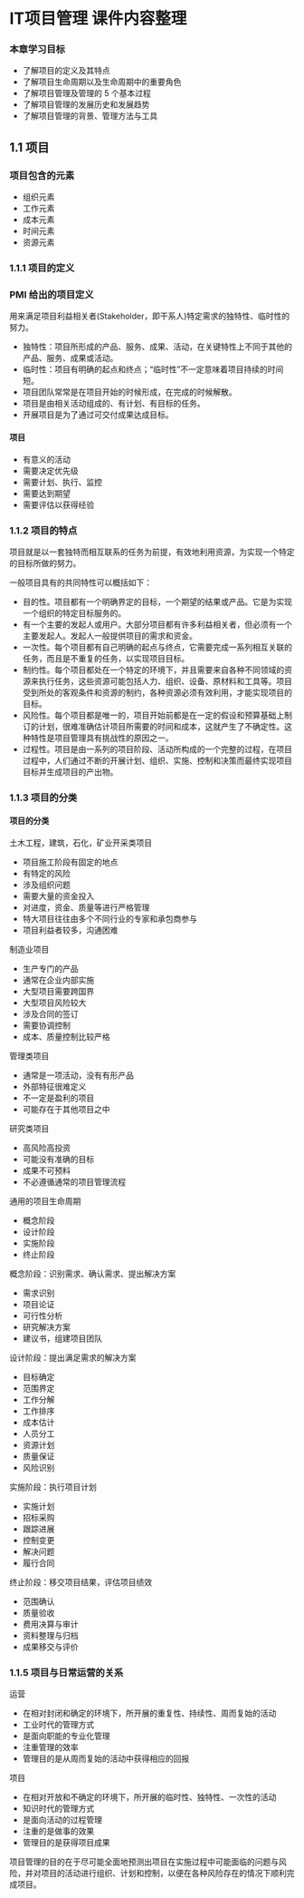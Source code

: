 # IT项目管理 课件内容整理

### 本章学习目标

- 了解项目的定义及其特点
- 了解项目生命周期以及生命周期中的重要角色
- 了解项目管理及管理的 5 个基本过程
- 了解项目管理的发展历史和发展趋势
- 了解项目管理的背景、管理方法与工具

## 1.1 项目

### 项目包含的元素

- 组织元素
- 工作元素
- 成本元素
- 时间元素
- 资源元素

### 1.1.1  项目的定义

### PMI 给出的项目定义

用来满足项目利益相关者(Stakeholder，即干系人)特定需求的独特性、临时性的努力。

- 独特性：项目所形成的产品、服务、成果、活动，在关键特性上不同于其他的产品、服务、成果或活动。
- 临时性：项目有明确的起点和终点；“临时性”不一定意味着项目持续的时间短。
- 项目团队常常是在项目开始的时候形成，在完成的时候解散。
- 项目是由相关活动组成的、有计划、有目标的任务。
- 开展项目是为了通过可交付成果达成目标。

#### 项目

- 有意义的活动
- 需要决定优先级
- 需要计划、执行、监控
- 需要达到期望
- 需要评估以获得经验



### 1.1.2 项目的特点

项目就是以一套独特而相互联系的任务为前提，有效地利用资源，为实现一个特定的目标所做的努力。

一般项目具有的共同特性可以概括如下：

- 目的性。项目都有一个明确界定的目标，一个期望的结果或产品。它是为实现一个组织的特定目标服务的。
- 有一个主要的发起人或用户。大部分项目都有许多利益相关者，但必须有一个主要发起人。发起人一般提供项目的需求和资金。
- 一次性。每个项目都有自己明确的起点与终点，它需要完成一系列相互关联的任务，而且是不重复的任务，以实现项目目标。
- 制约性。每个项目都处在一个特定的环境下，并且需要来自各种不同领域的资源来执行任务，这些资源可能包括人力、组织、设备、原材料和工具等。项目受到所处的客观条件和资源的制约，各种资源必须有效利用，才能实现项目的目标。
- 风险性。每个项目都是唯一的，项目开始前都是在一定的假设和预算基础上制订的计划，很难准确估计项目所需要的时间和成本，这就产生了不确定性。这种特性是项目管理具有挑战性的原因之一。
- 过程性。项目是由一系列的项目阶段、活动所构成的一个完整的过程，在项目过程中，人们通过不断的开展计划、组织、实施、控制和决策而最终实现项目目标并生成项目的产出物。

### 1.1.3 项目的分类

#### 项目的分类

土木工程，建筑，石化，矿业开采类项目

- 项目施工阶段有固定的地点
- 有特定的风险
- 涉及组织问题
- 需要大量的资金投入
- 对进度，资金、质量等进行严格管理
- 特大项目往往由多个不同行业的专家和承包商参与
- 项目利益者较多，沟通困难

制造业项目

- 生产专门的产品
- 通常在企业内部实施
- 大型项目需要跨国界
- 大型项目风险较大
- 涉及合同的签订
- 需要协调控制
- 成本、质量控制比较严格

管理类项目

- 通常是一项活动，没有有形产品
- 外部特征很难定义
- 不一定是盈利的项目
- 可能存在于其他项目之中

研究类项目

- 高风险高投资
- 可能没有准确的目标
- 成果不可预料
- 不必遵循通常的项目管理流程

通用的项目生命周期

- 概念阶段
- 设计阶段
- 实施阶段
- 终止阶段

概念阶段：识别需求、确认需求、提出解决方案

- 需求识别
- 项目论证
- 可行性分析
- 研究解决方案
- 建议书，组建项目团队

设计阶段：提出满足需求的解决方案

- 目标确定
- 范围界定
- 工作分解
- 工作排序
- 成本估计
- 人员分工
- 资源计划
- 质量保证
- 风险识别

实施阶段：执行项目计划

- 实施计划
- 招标采购
- 跟踪进展
- 控制变更
- 解决问题
- 履行合同

终止阶段：移交项目结果，评估项目绩效

- 范围确认
- 质量验收
- 费用决算与审计
- 资料整理与归档
- 成果移交与评价

### 1.1.5 项目与日常运营的关系

运营

- 在相对封闭和确定的环境下，所开展的重复性、持续性、周而复始的活动
- 工业时代的管理方式
- 是面向职能的专业化管理
- 注重管理的效率
- 管理目的是从周而复始的活动中获得相应的回报

项目

- 在相对开放和不确定的环境下，所开展的临时性、独特性、一次性的活动
- 知识时代的管理方式
- 是面向活动的过程管理
- 注重的是做事的效果
- 管理目的是获得项目成果

项目管理的目的在于尽可能全面地预测出项目在实施过程中可能面临的问题与风险，并对项目的活动进行组织、计划和控制，以便在各种风险存在的情况下顺利完成项目。
